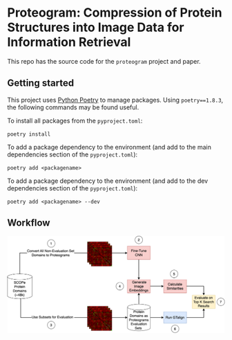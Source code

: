 # Proteogram: Compression of Protein Structures into Image Data for Information Retrieval

This repo has the source code for the `proteogram` project and paper.

## Getting started

This project uses [Python Poetry](https://python-poetry.org/) to manage packages.  Using `poetry==1.8.3`, the following commands may be found useful.

To install all packages from the `pyproject.toml`:
```
poetry install
```

To add a package dependency to the environment (and add to the main dependencies section of the `pyproject.toml`):
```
poetry add <packagename>
```

To add a package dependency to the environment (and add to the dev dependencies section of the `pyproject.toml`):
```
poetry add <packagename> --dev
```

## Workflow

![](assets/Workflow-Structure-Compression.png)
